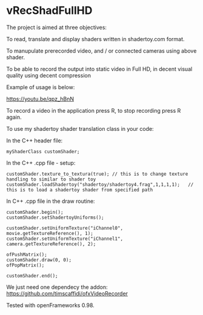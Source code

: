 # vRecShadFullHD

The project is aimed at three objectives:

To read, translate and display shaders written in shadertoy.com format. 

To manupulate prerecorded video, and / or connected cameras using above shader. 

To be able to record the output into static video in Full HD, in decent visual quality using decent compression 

Example of usage is below:

https://youtu.be/qpz_hBnN

To record a video in the application press R, to stop recording press R again.

To use my shadertoy shader translation class in your code:

In the C++ header file:

    myShaderClass customShader;

In the C++ .cpp file - setup:

    customShader.texture_to_textura(true); // this is to change texture handling to similar to shader toy 
    customShader.loadShadertoy("shadertoy/shadertoy4.frag",1,1,1,1);   // this is to load a shadertoy shader from specified path

In C++ .cpp file in the draw routine:

    customShader.begin();
    customShader.setShadertoyUniforms();
    
    customShader.setUniformTexture("iChannel0", movie.getTextureReference(), 1);
    customShader.setUniformTexture("iChannel1", camera.getTextureReference(), 2);
    
    ofPushMatrix();
    customShader.draw(0, 0);
    ofPopMatrix();
    
    customShader.end();

We just need one dependecy the addon: https://github.com/timscaffidi/ofxVideoRecorder

Tested with openFrameworks 0.98.
